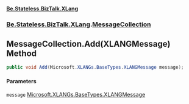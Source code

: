 #### [Be.Stateless.BizTalk.XLang](README.md 'README')
### [Be.Stateless.BizTalk.XLang](Be.Stateless.BizTalk.XLang.md 'Be.Stateless.BizTalk.XLang').[MessageCollection](MessageCollection.md 'Be.Stateless.BizTalk.XLang.MessageCollection')

## MessageCollection.Add(XLANGMessage) Method

```csharp
public void Add(Microsoft.XLANGs.BaseTypes.XLANGMessage message);
```
#### Parameters

<a name='Be.Stateless.BizTalk.XLang.MessageCollection.Add(Microsoft.XLANGs.BaseTypes.XLANGMessage).message'></a>

`message` [Microsoft.XLANGs.BaseTypes.XLANGMessage](https://docs.microsoft.com/en-us/dotnet/api/Microsoft.XLANGs.BaseTypes.XLANGMessage 'Microsoft.XLANGs.BaseTypes.XLANGMessage')